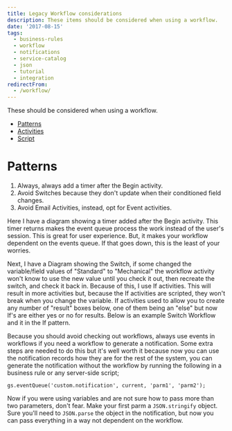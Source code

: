 ```yaml
---
title: Legacy Workflow considerations
description: These items should be considered when using a workflow.
date: '2017-08-15'
tags:
  - business-rules
  - workflow
  - notifications
  - service-catalog
  - json
  - tutorial
  - integration
redirectFrom:
  - /workflow/
---
```


<!--StartFragment-->

These should be considered when using a workflow.

* [Patterns](https://github.com/jacebenson/jace.pro/blob/master/src/post/2017-08-15-workflow/index.md#patterns)
* [Activities](https://github.com/jacebenson/jace.pro/blob/master/src/post/2017-08-15-workflow/index.md#activities)
* [Script](https://github.com/jacebenson/jace.pro/blob/master/src/post/2017-08-15-workflow/index.md#script)

# [](https://github.com/jacebenson/jace.pro/blob/master/src/post/2017-08-15-workflow/index.md#patterns)Patterns

1. Always, always add a timer after the Begin activity.
2. Avoid Switches because they don't update when their conditioned field changes.
3. Avoid Email Activities, instead, opt for Event activities.

Here I have a diagram showing a timer added after the Begin activity. This timer returns makes the event queue process the work instead of the user's session.  This is great for user experience. But, it makes your workflow dependent on the events queue. If that goes down, this is the least of your worries.

[<!-- External image: ![](https://github.com/jacebenson/jace.pro/raw/master/src/post/2017-08-15-workflow/workflow-1.png) -->](https://github.com/jacebenson/jace.pro/blob/master/src/post/2017-08-15-workflow/workflow-1.png)

Next, I have a Diagram showing the Switch, if some changed the variable/field values of "Standard" to "Mechanical" the workflow activity won't know to use the new value until you check it out, then recreate the switch, and check it back in. Because of this, I use If activities. This will result in more activities but, because the If activities are scripted, they won't break when you change the variable. If activities used to allow you to create any number of "result" boxes below, one of them being an "else" but now If's are either yes or no for results. Below is an example Switch Workflow and it in the If pattern.

[<!-- External image: ![](https://github.com/jacebenson/jace.pro/raw/master/src/post/2017-08-15-workflow/workflow-2.png) -->](https://github.com/jacebenson/jace.pro/blob/master/src/post/2017-08-15-workflow/workflow-2.png)

[<!-- External image: ![](https://github.com/jacebenson/jace.pro/raw/master/src/post/2017-08-15-workflow/workflow-3.png) -->](https://github.com/jacebenson/jace.pro/blob/master/src/post/2017-08-15-workflow/workflow-3.png)

Because you should avoid checking out workflows, always use events in workflows if you need a workflow to generate a notification. Some extra steps are needed to do this but it's well worth it because now you can use the notification records how they are for the rest of the system, you can generate the notification without the workflow by running the following in a business rule or any server-side script;

`gs.eventQueue('custom.notification', current, 'parm1', 'parm2');`

Now if you were using variables and are not sure how to pass more than two parameters, don't fear. Make your first parm a `JSON.stringify` object. Sure you'll need to `JSON.parse` the object in the notification, but now you can pass everything in a way not dependent on the workflow.

<!--EndFragment-->